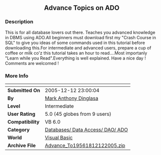 ﻿<div align="center">

## Advance Topics on ADO


</div>

### Description

This is for all database lovers out there. Teaches you advanced knowledge in DBMS using ADO.All beginners must download first my "Crash Course in SQL" to give you ideas of some commands used in this tutorial before downloading this.For intermediate and advanced users, prepare a cup of coffee or milk co'z this tutorial takes an hour to read....Most importanly "Learn while you Read".Everything is well explained. Have a nice day ! Comments are welcomed !
 
### More Info
 


<span>             |<span>
---                |---
**Submitted On**   |2005-12-12 23:00:04
**By**             |[Mark Anthony Dinglasa](https://github.com/Planet-Source-Code/PSCIndex/blob/master/ByAuthor/mark-anthony-dinglasa.md)
**Level**          |Intermediate
**User Rating**    |5.0 (45 globes from 9 users)
**Compatibility**  |VB 6\.0
**Category**       |[Databases/ Data Access/ DAO/ ADO](https://github.com/Planet-Source-Code/PSCIndex/blob/master/ByCategory/databases-data-access-dao-ado__1-6.md)
**World**          |[Visual Basic](https://github.com/Planet-Source-Code/PSCIndex/blob/master/ByWorld/visual-basic.md)
**Archive File**   |[Advance\_To19561812122005\.zip](https://github.com/Planet-Source-Code/mark-anthony-dinglasa-advance-topics-on-ado__1-63629/archive/master.zip)








